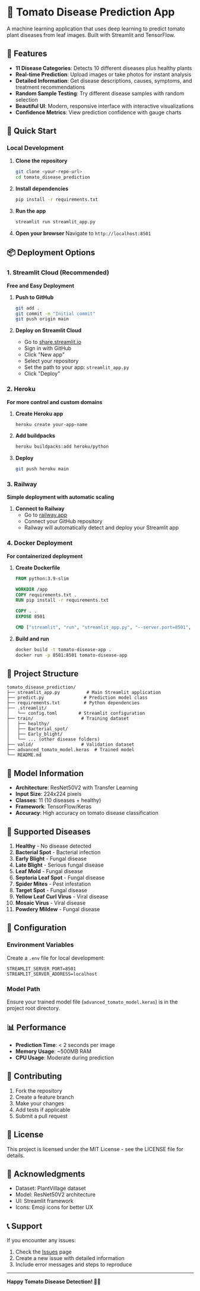 # 🍅 Tomato Disease Prediction App

A machine learning application that uses deep learning to predict tomato plant diseases from leaf images. Built with Streamlit and TensorFlow.

## 🌟 Features

- **11 Disease Categories**: Detects 10 different diseases plus healthy plants
- **Real-time Prediction**: Upload images or take photos for instant analysis
- **Detailed Information**: Get disease descriptions, causes, symptoms, and treatment recommendations
- **Random Sample Testing**: Try different disease samples with random selection
- **Beautiful UI**: Modern, responsive interface with interactive visualizations
- **Confidence Metrics**: View prediction confidence with gauge charts

## 🚀 Quick Start

### Local Development

1. **Clone the repository**
   ```bash
   git clone <your-repo-url>
   cd tomato_disease_prediction
   ```

2. **Install dependencies**
   ```bash
   pip install -r requirements.txt
   ```

3. **Run the app**
   ```bash
   streamlit run streamlit_app.py
   ```

4. **Open your browser**
   Navigate to `http://localhost:8501`

## 📦 Deployment Options

### 1. Streamlit Cloud (Recommended)

**Free and Easy Deployment**

1. **Push to GitHub**
   ```bash
   git add .
   git commit -m "Initial commit"
   git push origin main
   ```

2. **Deploy on Streamlit Cloud**
   - Go to [share.streamlit.io](https://share.streamlit.io)
   - Sign in with GitHub
   - Click "New app"
   - Select your repository
   - Set the path to your app: `streamlit_app.py`
   - Click "Deploy"

### 2. Heroku

**For more control and custom domains**

1. **Create Heroku app**
   ```bash
   heroku create your-app-name
   ```

2. **Add buildpacks**
   ```bash
   heroku buildpacks:add heroku/python
   ```

3. **Deploy**
   ```bash
   git push heroku main
   ```

### 3. Railway

**Simple deployment with automatic scaling**

1. **Connect to Railway**
   - Go to [railway.app](https://railway.app)
   - Connect your GitHub repository
   - Railway will automatically detect and deploy your Streamlit app

### 4. Docker Deployment

**For containerized deployment**

1. **Create Dockerfile**
   ```dockerfile
   FROM python:3.9-slim
   
   WORKDIR /app
   COPY requirements.txt .
   RUN pip install -r requirements.txt
   
   COPY . .
   EXPOSE 8501
   
   CMD ["streamlit", "run", "streamlit_app.py", "--server.port=8501", "--server.address=0.0.0.0"]
   ```

2. **Build and run**
   ```bash
   docker build -t tomato-disease-app .
   docker run -p 8501:8501 tomato-disease-app
   ```

## 📁 Project Structure

```
tomato_disease_prediction/
├── streamlit_app.py          # Main Streamlit application
├── predict.py               # Prediction model class
├── requirements.txt         # Python dependencies
├── .streamlit/
│   └── config.toml        # Streamlit configuration
├── train/                  # Training dataset
│   ├── healthy/
│   ├── Bacterial_spot/
│   ├── Early_blight/
│   └── ... (other disease folders)
├── valid/                  # Validation dataset
├── advanced_tomato_model.keras  # Trained model
└── README.md
```

## 🧠 Model Information

- **Architecture**: ResNet50V2 with Transfer Learning
- **Input Size**: 224x224 pixels
- **Classes**: 11 (10 diseases + healthy)
- **Framework**: TensorFlow/Keras
- **Accuracy**: High accuracy on tomato disease classification

## 🦠 Supported Diseases

1. **Healthy** - No disease detected
2. **Bacterial Spot** - Bacterial infection
3. **Early Blight** - Fungal disease
4. **Late Blight** - Serious fungal disease
5. **Leaf Mold** - Fungal disease
6. **Septoria Leaf Spot** - Fungal disease
7. **Spider Mites** - Pest infestation
8. **Target Spot** - Fungal disease
9. **Yellow Leaf Curl Virus** - Viral disease
10. **Mosaic Virus** - Viral disease
11. **Powdery Mildew** - Fungal disease

## 🔧 Configuration

### Environment Variables

Create a `.env` file for local development:

```env
STREAMLIT_SERVER_PORT=8501
STREAMLIT_SERVER_ADDRESS=localhost
```

### Model Path

Ensure your trained model file (`advanced_tomato_model.keras`) is in the project root directory.

## 📊 Performance

- **Prediction Time**: < 2 seconds per image
- **Memory Usage**: ~500MB RAM
- **CPU Usage**: Moderate during prediction

## 🤝 Contributing

1. Fork the repository
2. Create a feature branch
3. Make your changes
4. Add tests if applicable
5. Submit a pull request

## 📄 License

This project is licensed under the MIT License - see the LICENSE file for details.

## 🙏 Acknowledgments

- Dataset: PlantVillage dataset
- Model: ResNet50V2 architecture
- UI: Streamlit framework
- Icons: Emoji icons for better UX

## 📞 Support

If you encounter any issues:

1. Check the [Issues](https://github.com/your-repo/issues) page
2. Create a new issue with detailed information
3. Include error messages and steps to reproduce

---

**Happy Tomato Disease Detection! 🍅🔬** 